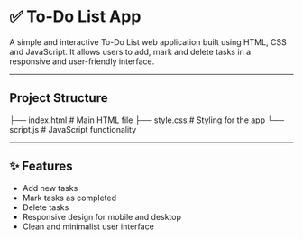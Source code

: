 # ✅ To-Do List App

A simple and interactive To-Do List web application built using HTML, CSS and JavaScript. It allows users to add, mark and delete tasks in a responsive and user-friendly interface.

---

## Project Structure
├── index.html # Main HTML file
├── style.css # Styling for the app
└── script.js # JavaScript functionality

---

## ✨ Features

- Add new tasks
- Mark tasks as completed
- Delete tasks
- Responsive design for mobile and desktop
- Clean and minimalist user interface

